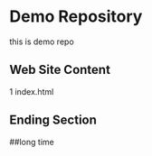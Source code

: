 # Demo Repository
this is demo repo

## Web Site Content

1 index.html

## Ending Section 
##long time



